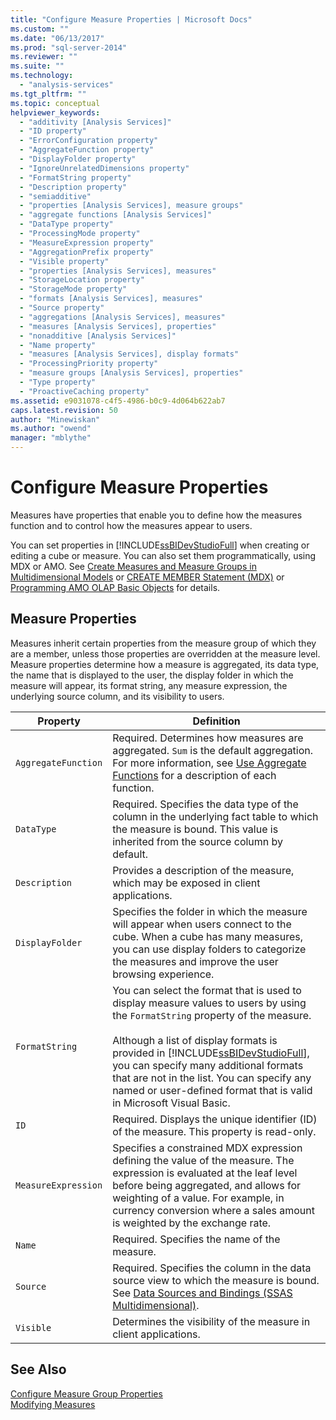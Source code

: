 ```yaml
---
title: "Configure Measure Properties | Microsoft Docs"
ms.custom: ""
ms.date: "06/13/2017"
ms.prod: "sql-server-2014"
ms.reviewer: ""
ms.suite: ""
ms.technology: 
  - "analysis-services"
ms.tgt_pltfrm: ""
ms.topic: conceptual
helpviewer_keywords: 
  - "additivity [Analysis Services]"
  - "ID property"
  - "ErrorConfiguration property"
  - "AggregateFunction property"
  - "DisplayFolder property"
  - "IgnoreUnrelatedDimensions property"
  - "FormatString property"
  - "Description property"
  - "semiadditive"
  - "properties [Analysis Services], measure groups"
  - "aggregate functions [Analysis Services]"
  - "DataType property"
  - "ProcessingMode property"
  - "MeasureExpression property"
  - "AggregationPrefix property"
  - "Visible property"
  - "properties [Analysis Services], measures"
  - "StorageLocation property"
  - "StorageMode property"
  - "formats [Analysis Services], measures"
  - "Source property"
  - "aggregations [Analysis Services], measures"
  - "measures [Analysis Services], properties"
  - "nonadditive [Analysis Services]"
  - "Name property"
  - "measures [Analysis Services], display formats"
  - "ProcessingPriority property"
  - "measure groups [Analysis Services], properties"
  - "Type property"
  - "ProactiveCaching property"
ms.assetid: e9031078-c4f5-4986-b0c9-4d064b622ab7
caps.latest.revision: 50
author: "Minewiskan"
ms.author: "owend"
manager: "mblythe"
---
```

# Configure Measure Properties
  Measures have properties that enable you to define how the measures function and to control how the measures appear to users.  
  
 You can set properties in [!INCLUDE[ssBIDevStudioFull](../../includes/ssbidevstudiofull-md.md)] when creating or editing a cube or measure. You can also set them programmatically, using MDX or AMO. See [Create Measures and Measure Groups in Multidimensional Models](create-measures-and-measure-groups-in-multidimensional-models.md) or [CREATE MEMBER Statement &#40;MDX&#41;](/sql/mdx/mdx-data-definition-create-member) or [Programming AMO OLAP Basic Objects](analysis-management-objects/programming-amo-olap-basic-objects.md) for details.  
  
## Measure Properties  
 Measures inherit certain properties from the measure group of which they are a member, unless those properties are overridden at the measure level. Measure properties determine how a measure is aggregated, its data type, the name that is displayed to the user, the display folder in which the measure will appear, its format string, any measure expression, the underlying source column, and its visibility to users.  
  
|Property|Definition|  
|--------------|----------------|  
|`AggregateFunction`|Required. Determines how measures are aggregated. `Sum` is the default aggregation. For more information, see [Use Aggregate Functions](use-aggregate-functions.md) for a description of each function.|  
|`DataType`|Required. Specifies the data type of the column in the underlying fact table to which the measure is bound. This value is inherited from the source column by default.|  
|`Description`|Provides a description of the measure, which may be exposed in client applications.|  
|`DisplayFolder`|Specifies the folder in which the measure will appear when users connect to the cube. When a cube has many measures, you can use display folders to categorize the measures and improve the user browsing experience.|  
|`FormatString`|You can select the format that is used to display measure values to users by using the `FormatString` property of the measure.<br /><br /> Although a list of display formats is provided in [!INCLUDE[ssBIDevStudioFull](../../includes/ssbidevstudiofull-md.md)], you can specify many additional formats that are not in the list. You can specify any named or user-defined format that is valid in Microsoft Visual Basic.|  
|`ID`|Required. Displays the unique identifier (ID) of the measure. This property is read-only.|  
|`MeasureExpression`|Specifies a constrained MDX expression defining the value of the measure. The expression is evaluated at the leaf level before being aggregated, and allows for weighting of a value. For example, in currency conversion where a sales amount is weighted by the exchange rate.|  
|`Name`|Required. Specifies the name of the measure.|  
|`Source`|Required. Specifies the column in the data source view to which the measure is bound. See [Data Sources and Bindings &#40;SSAS Multidimensional&#41;](data-sources-and-bindings-ssas-multidimensional.md).|  
|`Visible`|Determines the visibility of the measure in client applications.|  
  
## See Also  
 [Configure Measure Group Properties](configure-measure-group-properties.md)   
 [Modifying Measures](../lesson-3-1-modifying-measures.md)  
  
  

